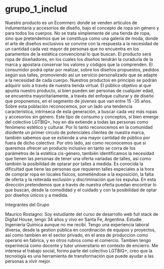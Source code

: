 # grupo_1_includ
Nuestro producto es un Ecommerc donde se venden artículos de indumentaria y accesorios de diseño,  bajo el concepto de ropa sin género y para todos los cuerpos. No se trata simplemente de una tienda de ropa, sino que pretendemos que se constituya como una galería de moda, donde el arte de diseños exclusivos se convine con la respuesta a la necesidad de un cantidad cada vez mayor de personas que no encuentra en los paramentos de la estética convencional lo que buscan. El producto será ropa de diseñadores, en los cuales los diseños tendrán la curaduría de la marca y apostara conservar los valores y códigos que la comprenden. El consumidor podrá optar por realizar, sobre los diseños propuestos, pedidos según sus talles, promoviendo así un servicio personalizado que se adapte a la necesidad de cada cuerpo. Nuestros productos en principio se podrán adquirir solo a través de nuestra tienda virtual.
El público objetivo al que apunta nuestro producto, si bien pueden ser personas de cualquier edad, se encuentra mayoritariamente, a través del enfoque culturar y de diseño que proponemos, en el  segmento de jóvenes que van  entre  15 -35 años. Sobre esta población reconocemos, por un lado una tendencia característica, intrínseca de esta generación, a buscar cada vez más ropas y accesorios sin género. Este  tipo de consumo y conceptos, si bien emerge del colectivo LGTBIQ+, hoy en día extiende a todas las personas como fenómeno estético y culturar. Por lo tanto reconocemos en la comunidad disidente un primer círculo de potenciales clientes de nuestra marca, también sabemos que se extiende a una mayor cantidad de público por fuera de dicho colectivo. Por otro lado, asi como reconocemos que si queremos ofrecer un producto inclusivo en tanto se corra de los parámetros de la estética cis-género, también identificamos la necesidad  que tienen las personas de tener una oferta variadas de talles, así como también la posibilidad de optarar por  talles a medida. Es conocida la dificultad que tiene las personas que requieren talles especiales a la hora de comprar ropa en locales físicos, sometiéndose a la exposición, la falta de oferta y la reiterada exclusión y discriminación que los expulsa. En esta dirección pretendemos que a través de nuestra oferta puedan encontrar lo que buscan, desde la comodidad y el cuidado y con la posibilidad de optar por diseños únicos y a medida.   

Integrantes del Grupo  

Maurico Rostagno: Soy estudiante del curso de desarrollo web full stack de Digital House, tengo 34 años y vivo en Santa Fe, Argentina. Estudie Ingeniería Química aunque no me recibí. Tengo una experiencia laboral diversa, desde la gestion pública en coordinación de equipos y proyectos, asi como tambien en el sector privado, en el area de produccion como operario en fabrica, y en otros rubros como el comercio. Tambien tengo experinecia como docente y tutor universitario en contexto de encierro. Me interesa el trabajo social, formo parte del colectivo LGTBIQ+, creo que la tecnología es una herramienta de transformación que puede ayudar a las personas a vivir mejor.
